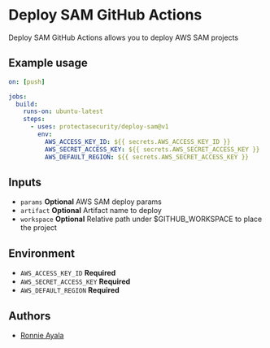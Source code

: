 # Deploy SAM GitHub Actions

Deploy SAM GitHub Actions allows you to deploy AWS SAM projects

## Example usage

```yaml
on: [push]

jobs:
  build:
    runs-on: ubuntu-latest
    steps:
      - uses: protectasecurity/deploy-sam@v1
        env:
          AWS_ACCESS_KEY_ID: ${{ secrets.AWS_ACCESS_KEY_ID }}
          AWS_SECRET_ACCESS_KEY: ${{ secrets.AWS_SECRET_ACCESS_KEY }}
          AWS_DEFAULT_REGION: ${{ secrets.AWS_SECRET_ACCESS_KEY }}
```

## Inputs

- `params` **Optional** AWS SAM deploy params
- `artifact` **Optional** Artifact name to deploy
- `workspace` **Optional** Relative path under $GITHUB_WORKSPACE to place the project

## Environment

- `AWS_ACCESS_KEY_ID` **Required**
- `AWS_SECRET_ACCESS_KEY` **Required**
- `AWS_DEFAULT_REGION` **Required**

## Authors

- [Ronnie Ayala](https://github.com/ronnieacs)